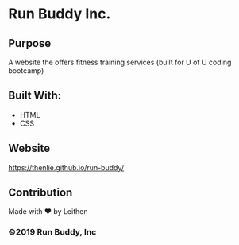 # Run Buddy Inc.

## Purpose
A website the offers fitness training services (built for U of U coding bootcamp)

## Built With:
* HTML
* CSS

## Website
https://thenlie.github.io/run-buddy/

## Contribution
Made with ❤️ by Leithen 

### ©️2019 Run Buddy, Inc 

